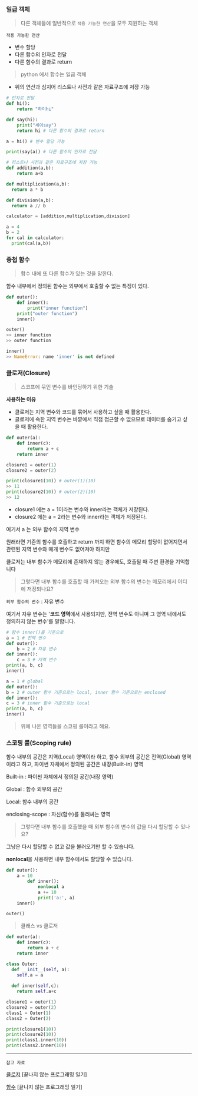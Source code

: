 ### 일급 객체

> 다른 객체들에 일반적으로 `적용 가능한 연산`을 모두 지원하는 객체

`적용 가능한 연산`

- 변수 할당
- 다른 함수의 인자로 전달
- 다른 함수의 결과로 return

> python 에서 함수는 일급 객체

- 위의 연산과 심지어 리스트나 사전과 같은 자료구조에 저장 가능

```python
# 인자로 전달
def hi():
	return "하이hi"

def say(hi):
	print("세이say")
	return hi # 다른 함수의 결과로 return

a = hi() # 변수 할당 가능

print(say(a)) # 다른 함수의 인자로 전달

```

```python
# 리스트나 사전과 같은 자료구조에 저장 가능
def addition(a,b):
	return a+b

def multiplication(a,b):
  return a * b

def division(a,b):
  return a // b

calculator = [addition,multiplication,division]

a = 4
b = 2
for cal in calculator:
  print(cal(a,b))
```

### 중첩 함수

> 함수 내에 또 다른 함수가 있는 것을 말한다.

함수 내부에서 정의된 함수는 외부에서 호출할 수 없는 특징이 있다.

```python
def outer():
	def inner():
		print("inner function")
	print("outer function")
	inner()

outer()
>> inner function
>> outer function

inner()
>> NameError: name 'inner' is not defined
```

### 클로저(Closure)

> 스코프에 묶인 변수를 바인딩하기 위한 기술

**사용하는 이유**

- 클로저는 지역 변수와 코드를 묶어서 사용하고 싶을 때 활용한다.
- 클로저에 속한 지역 변수는 바깥에서 직접 접근할 수 없으므로 데이터를 숨기고 싶을 때 활용한다.

```python
def outer(a):
    def inner(c):
        return a + c
    return inner

closure1 = outer(1)
closure2 = outer(2)

print(closure1(10)) # outer(1)(10)
>> 11
print(closure2(10)) # outer(2)(10)
>> 12
```

- closure1 에는 a = 1이라는 변수와 inner라는 객체가 저장된다.
- closure2 에는 a = 2라는 변수와 inner라는 객체가 저장된다.

여기서 a 는 외부 함수의 지역 변수

원래라면 기존의 함수를 호출하고 return 까지 하면 함수의 메모리 할당이 없어지면서 관련된 지역 변수와 매개 변수도 없어져야 하지만

클로저는 내부 함수가 메모리에 존재하지 않는 경우에도, 호출될 때 주변 환경을 기억합니다

> 그렇다면 내부 함수를 호출할 때 가져오는 외부 함수의 변수는 메모리에서 어디에 저장되나요?

`외부 함수의 변수` : 자유 변수

여기서 자유 변수는 '**코드 영역**에서 사용되지만, 전역 변수도 아니며 그 영역 내에서도 정의하지 않는 변수'를 말합니다.

```python
# 함수 inner()를 기준으로
a = 1 # 전역 변수
def outer():
	b = 2 # 자유 변수
def inner():
	c = 3 # 지역 변수
print(a, b, c)
inner()
```

```python
a = 1 # global
def outer():
b = 2 # outer 함수 기준으로는 local, inner 함수 기준으로는 enclosed
def inner():
c = 3 # inner 함수 기준으로는 local
print(a, b, c)
inner()
```

> 위에 나온 영역들을 스코핑 룰이라고 해요.

### 스코핑 룰(Scoping rule)

함수 내부의 공간은 지역(Local) 영역이라 하고, 함수 외부의 공간은 전역(Global) 영역이라고 하고, 파이썬 자체에서 정의된 공간은 내장(Built-in) 영역

Built-in : 파이썬 자체에서 정의된 공간(내장 영역)

Global : 함수 외부의 공간

Local: 함수 내부의 공간

enclosing-scope : 자신(함수)를 둘러싸는 영역

> 그렇다면 내부 함수를 호출했을 때 외부 함수의 변수의 값을 다시 할당할 수 있나요?

그냥은 다시 할당할 수 없고 값을 불러오기만 할 수 있습니다.

**nonlocal**을 사용하면 내부 함수에서도 할당할 수 있습니다.

```python
def outer():
	a = 10
		def inner():
			nonlocal a
			a += 10
			print('a:', a)
	inner()

outer()
```

> 클래스 vs 클로저

```python
def outer(a):
    def inner(c):
        return a + c
    return inner

class Outer:
  def __init__(self, a):
    self.a = a
  
  def inner(self,c):
    return self.a+c

closure1 = outer(1)
closure2 = outer(2)
class1 = Outer(1)
class2 = Outer(2)

print(closure1(10))
print(closure2(10))
print(class1.inner(10))
print(class2.inner(10))
```

---

`참고 자료`

[클로저](https://blog.hexabrain.net/347) [끝나지 않는 프로그래밍 일기]

[함수](https://blog.hexabrain.net/283) [끝나지 않는 프로그래밍 일기]